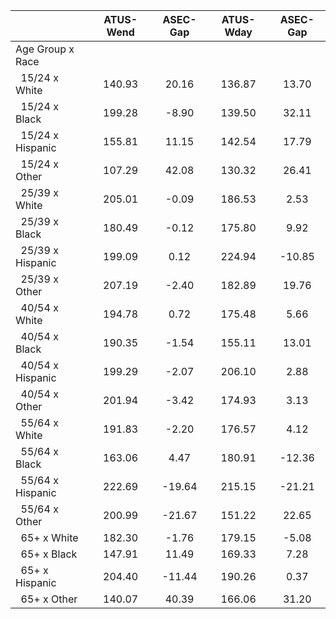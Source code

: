 
|                      |    ATUS-Wend |     ASEC-Gap |    ATUS-Wday |     ASEC-Gap |
| -------------------- | :----------: | :----------: | :----------: | :----------: |
| Age Group x Race     |              |              |              |              |
| &nbsp;&nbsp;15/24 x White |       140.93 |        20.16 |       136.87 |        13.70 |
| &nbsp;&nbsp;15/24 x Black |       199.28 |        -8.90 |       139.50 |        32.11 |
| &nbsp;&nbsp;15/24 x Hispanic |       155.81 |        11.15 |       142.54 |        17.79 |
| &nbsp;&nbsp;15/24 x Other |       107.29 |        42.08 |       130.32 |        26.41 |
| &nbsp;&nbsp;25/39 x White |       205.01 |        -0.09 |       186.53 |         2.53 |
| &nbsp;&nbsp;25/39 x Black |       180.49 |        -0.12 |       175.80 |         9.92 |
| &nbsp;&nbsp;25/39 x Hispanic |       199.09 |         0.12 |       224.94 |       -10.85 |
| &nbsp;&nbsp;25/39 x Other |       207.19 |        -2.40 |       182.89 |        19.76 |
| &nbsp;&nbsp;40/54 x White |       194.78 |         0.72 |       175.48 |         5.66 |
| &nbsp;&nbsp;40/54 x Black |       190.35 |        -1.54 |       155.11 |        13.01 |
| &nbsp;&nbsp;40/54 x Hispanic |       199.29 |        -2.07 |       206.10 |         2.88 |
| &nbsp;&nbsp;40/54 x Other |       201.94 |        -3.42 |       174.93 |         3.13 |
| &nbsp;&nbsp;55/64 x White |       191.83 |        -2.20 |       176.57 |         4.12 |
| &nbsp;&nbsp;55/64 x Black |       163.06 |         4.47 |       180.91 |       -12.36 |
| &nbsp;&nbsp;55/64 x Hispanic |       222.69 |       -19.64 |       215.15 |       -21.21 |
| &nbsp;&nbsp;55/64 x Other |       200.99 |       -21.67 |       151.22 |        22.65 |
| &nbsp;&nbsp;65+ x White |       182.30 |        -1.76 |       179.15 |        -5.08 |
| &nbsp;&nbsp;65+ x Black |       147.91 |        11.49 |       169.33 |         7.28 |
| &nbsp;&nbsp;65+ x Hispanic |       204.40 |       -11.44 |       190.26 |         0.37 |
| &nbsp;&nbsp;65+ x Other |       140.07 |        40.39 |       166.06 |        31.20 |

